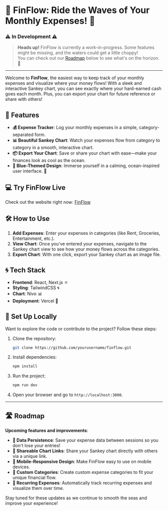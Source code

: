 # 🌊 FinFlow: Ride the Waves of Your Monthly Expenses! 🌊

### ⚠️ **In Development** ⚠️  
> **Heads up!** FinFlow is currently a work-in-progress. Some features might be missing, and the waters could get a little choppy!  
> You can check out our [Roadmap](#-roadmap) below to see what's on the horizon. 🌊

---

Welcome to **FinFlow**, the easiest way to keep track of your monthly expenses and visualize where your money flows! With a sleek and interactive Sankey chart, you can see exactly where your hard-earned cash goes each month. Plus, you can export your chart for future reference or share with others!

## 🚀 Features

- **💰 Expense Tracker**: Log your monthly expenses in a simple, category-separated form.
- **📊 Beautiful Sankey Chart**: Watch your expenses flow from category to category in a smooth, interactive chart.
- **📦 Export Your Chart**: Save or share your chart with ease—make your finances look as cool as the ocean.
- **🔵 Blue-Themed Design**: Immerse yourself in a calming, ocean-inspired user interface. 🌊

## 💻 Try FinFlow Live

Check out the website right now: [FinFlow](https://finflow-hatims.vercel.app/)

## 🛠️ How to Use

1. **Add Expenses**: Enter your expenses in categories (like Rent, Groceries, Entertainment, etc.).
2. **View Chart**: Once you've entered your expenses, navigate to the Sankey chart view to see how your money flows across the categories.
3. **Export Chart**: With one click, export your Sankey chart as an image file.

## 🌀 Tech Stack

- **Frontend**: React, Next.js ⚛️
- **Styling**: TailwindCSS 🌀
- **Chart**: Nivo 📊
- **Deployment**: Vercel 🚀

## 🚢 Set Up Locally

Want to explore the code or contribute to the project? Follow these steps:

1. Clone the repository:  
   ```bash
   git clone https://github.com/yourusername/finflow.git
   ```
2. Install dependencies:  
   ```bash
   npm install
   ```
3. Run the project:  
   ```bash
   npm run dev
   ```
4. Open your browser and go to `http://localhost:3000`.

---

## 🛣️ Roadmap

**Upcoming features and improvements**:
- **💾 Data Persistence**: Save your expense data between sessions so you don't lose your entries!
- **🔗 Shareable Chart Links**: Share your Sankey chart directly with others via a unique link.
- **📱 Mobile-Responsive Design**: Make FinFlow easy to use on mobile devices.
- **🎨 Custom Categories**: Create custom expense categories to fit your unique financial flow.
- **🔄 Recurring Expenses**: Automatically track recurring expenses and visualize them over time.

Stay tuned for these updates as we continue to smooth the seas and improve your experience!
